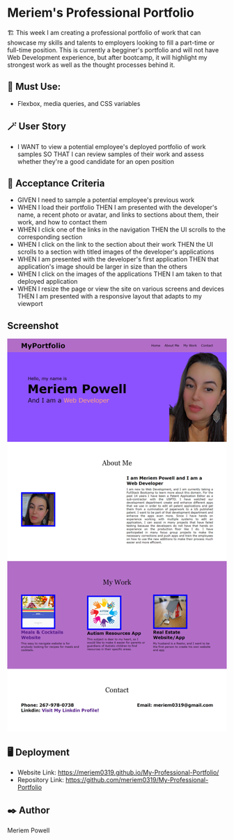 # Meriem's Professional Portfolio

🏗️ This week I am creating a professional portfolio of work that can showcase my skills and talents to employers looking to fill a part-time or full-time position. This is currently a begginer's portfolio and will not have Web Development experience, but after bootcamp, it will highlight my strongest work as well as the thought processes behind it.

## 🎯 Must Use:

* Flexbox, media queries, and CSS variables

## 🪄 User Story

* I WANT to view a potential employee's deployed portfolio of work samples
SO THAT I can review samples of their work and assess whether they're a good candidate for an open position

## 🧩 Acceptance Criteria

* GIVEN I need to sample a potential employee's previous work
* WHEN I load their portfolio
THEN I am presented with the developer's name, a recent photo or avatar, and links to sections about them, their work, and how to contact them
* WHEN I click one of the links in the navigation
THEN the UI scrolls to the corresponding section
* WHEN I click on the link to the section about their work
THEN the UI scrolls to a section with titled images of the developer's applications
* WHEN I am presented with the developer's first application
THEN that application's image should be larger in size than the others
* WHEN I click on the images of the applications
THEN I am taken to that deployed application
* WHEN I resize the page or view the site on various screens and devices
THEN I am presented with a responsive layout that adapts to my viewport

## Screenshot

<img src="./assets/images/updatedPortfolio.png"/>

## 🖥️ Deployment

* Website Link: https://meriem0319.github.io/My-Professional-Portfolio/
* Repository Link: https://github.com/meriem0319/My-Professional-Portfolio



## ✒️ Author
Meriem Powell